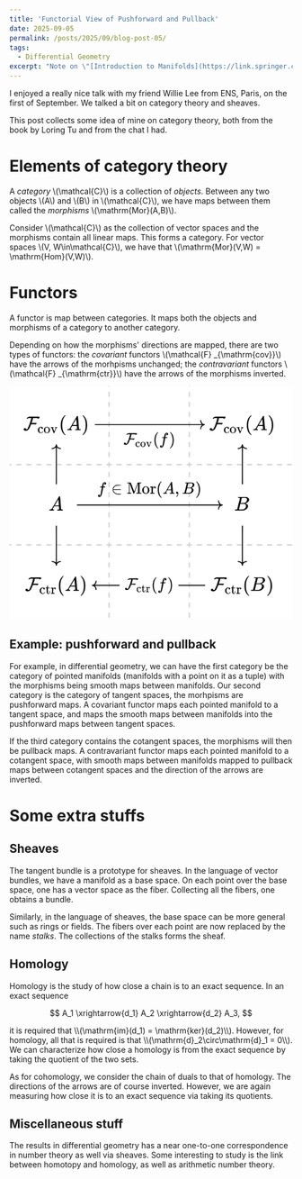```yaml
---
title: 'Functorial View of Pushforward and Pullback'
date: 2025-09-05
permalink: /posts/2025/09/blog-post-05/
tags:
  - Differential Geometry
excerpt: "Note on \"[Introduction to Manifolds](https://link.springer.com/book/10.1007/978-1-4419-7400-6)\" by Loring Tu -- especially on the functorial view of pushforward and pullback maps"
---
```


I enjoyed a really nice talk with my friend Willie Lee from ENS, Paris, on the first of September. We talked a bit on category theory and sheaves.

This post collects some idea of mine on category theory, both from the book by Loring Tu and from the chat I had.

# Elements of category theory
A *category* \\(\mathcal{C}\\) is a collection of *objects*. Between any two objects \\(A\\) and \\(B\\) in \\(\mathcal{C}\\), we have maps between them called the *morphisms* \\(\mathrm{Mor}(A,B)\\).

Consider \\(\mathcal{C}\\) as the collection of vector spaces and the morphisms contain all linear maps. This forms a category. For vector spaces \\(V, W\in\mathcal{C}\\), we have that \\(\mathrm{Mor}(V,W) = \mathrm{Hom}(V,W)\\).

# Functors
A functor is map between categories. It maps both the objects and morphisms of a category to another category.

Depending on how the morphisms' directions are mapped, there are two types of functors: the *covariant* functors \\(\mathcal{F} _{\mathrm{cov}}\\) have the arrows of the morhpisms unchanged; the *contravariant* functors \\(\mathcal{F} _{\mathrm{ctr}}\\) have the arrows of the morphisms inverted.

<img src='/images/posts/2025-09-05-functor.png'>


## Example: pushforward and pullback
For example, in differential geometry, we can have the first category be the category of pointed manifolds (manifolds with a point on it as a tuple) with the morphisms being smooth maps between manifolds. Our second category is the category of tangent spaces, the morhpisms are pushforward maps. A covariant functor maps each pointed manifold to a tangent space, and maps the smooth maps between manifolds into the pushforward maps between tangent spaces.

If the third category contains the cotangent spaces, the morphisms will then be pullback maps. A contravariant functor maps each pointed manifold to a cotangent space, with smooth maps between manifolds mapped to pullback maps between cotangent spaces and the direction of the arrows are inverted.

# Some extra stuffs
## Sheaves
The tangent bundle is a prototype for sheaves. In the language of vector bundles, we have a manifold as a base space. On each point over the base space, one has a vector space as the fiber. Collecting all the fibers, one obtains a bundle.

Similarly, in the language of sheaves, the base space can be more general such as rings or fields. The fibers over each point are now replaced by the name *stalks*. The collections of the stalks forms the sheaf.

## Homology
Homology is the study of how close a chain is to an exact sequence. In an exact sequence
<p>

$$
A_1 \xrightarrow{d_1} A_2 \xrightarrow{d_2} A_3,
$$
</p>
it is required that \\(\mathrm{im}(d_1) = \mathrm{ker}(d_2)\\). However, for homology, all that is required is that \\(\mathrm{d}_2\circ\mathrm{d}_1 = 0\\). We can characterize how close a homology is from the exact sequence by taking the quotient of the two sets.

As for cohomology, we consider the chain of duals to that of homology. The directions of the arrows are of course inverted. However, we are again measuring how close it is to an exact sequence via taking its quotients.

## Miscellaneous stuff
The results in differential geometry has a near one-to-one correspondence in number theory as well via sheaves. Some interesting to study is the link between homotopy and homology, as well as arithmetic number theory.